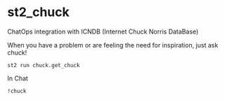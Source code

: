 # st2_chuck

ChatOps integration with ICNDB (Internet Chuck Norris DataBase)

When you have a problem or are feeling the need for inspiration, just ask chuck!

```
st2 run chuck.get_chuck
```

In Chat
```
!chuck
```

